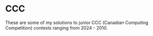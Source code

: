 # CCC

These are some of my solutions to junior CCC (Canadian Computing Competition) contests ranging from 2024 - 2010.
